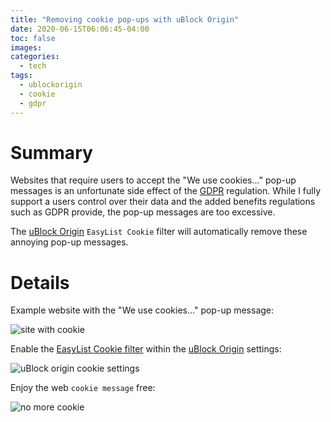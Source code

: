 ```yaml
---
title: "Removing cookie pop-ups with uBlock Origin"
date: 2020-06-15T06:06:45-04:00
toc: false
images:
categories:
  - tech
tags: 
  - ublockorigin
  - cookie
  - gdpr
---
```


# Summary

Websites that require users to accept the "We use cookies..." pop-up messages is an unfortunate side effect of the [GDPR](https://en.wikipedia.org/wiki/General_Data_Protection_Regulation) regulation.  While I fully support a users control over their data and the added benefits regulations such as GDPR provide, the pop-up messages are too excessive.

The [uBlock Origin](https://github.com/gorhill/uBlock) `EasyList Cookie` filter will automatically remove these annoying pop-up messages.

# Details

Example website with the "We use cookies..." pop-up message:

![site with cookie](/images/sitewithcookie.png)

Enable the [EasyList Cookie filter](https://easylist.to/) within the [uBlock Origin](https://github.com/gorhill/uBlock) settings:

![uBlock origin cookie settings](/images/ublockcookie.png)

Enjoy the web `cookie message` free:

![no more cookie](/images/nocookie.png)

